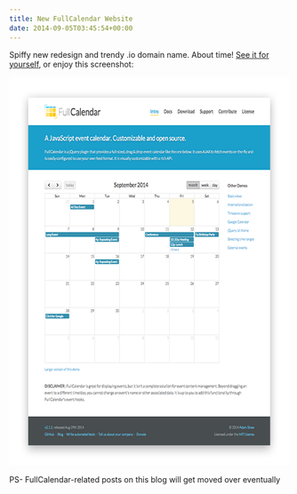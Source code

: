 ```yaml
---
title: New FullCalendar Website
date: 2014-09-05T03:45:54+00:00
---
```


Spiffy new redesign and trendy .io domain name. About time! [See it for yourself](http://fullcalendar.io/), or enjoy this screenshot:

[<img class="aligncenter wp-image-107 size-full" src="/assets/images/blog/2014/09/newsite.png" alt="newsite" width="669" height="700"  sizes="(max-width: 669px) 100vw, 669px" />](http://fullcalendar.io/)

PS- FullCalendar-related posts on this blog will get moved over eventually
